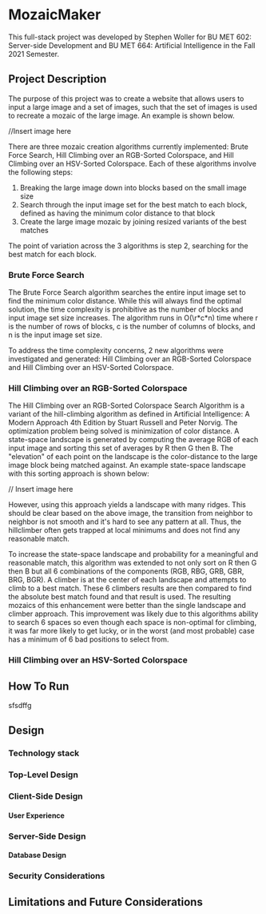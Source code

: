# MozaicMaker

This full-stack project was developed by Stephen Woller for BU MET 602: Server-side Development and BU MET 664: Artificial Intelligence in the Fall 2021 Semester.

## Project Description

The purpose of this project was to create a website that allows users to input a large image and a set of images, such that the set of images is used
to recreate a mozaic of the large image. An example is shown below.

//Insert image here

There are three mozaic creation algorithms currently implemented: Brute Force Search, Hill Climbing over an RGB-Sorted Colorspace, and Hill Climbing over an HSV-Sorted Colorspace. Each of these algorithms involve the following steps:
 1. Breaking the large image down into blocks based on the small image size
 2. Search through the input image set for the best match to each block, defined as having the minimum color distance to that block
 3. Create the large image mozaic by joining resized variants of the best matches

The point of variation across the 3 algorithms is step 2, searching for the best match for each block.

### Brute Force Search

The Brute Force Search algorithm searches the entire input image set to find the minimum color distance. While this will always find the optimal solution, the time complexity is prohibitive as the number of blocks and input image set size increases. The algorithm runs in O(\r\*c\*n) time where r is the number of rows of blocks, c is the number of columns of blocks, and n is the input image set size.

To address the time complexity concerns, 2 new algorithms were investigated and generated: Hill Climbing over an RGB-Sorted Colorspace and Hill Climbing over an HSV-Sorted Colorspace.

### Hill Climbing over an RGB-Sorted Colorspace

The Hill Climbing over an RGB-Sorted Colorspace Search Algorithm is a variant of the hill-climbing algorithm as defined in Artificial Intelligence: A Modern Approach 4th Edition by Stuart Russell and Peter Norvig. The optimization problem being solved is minimization of color distance. A state-space landscape is generated by computing the average RGB of each input image and sorting this set of averages by R then G then B. The "elevation" of each point on the landscape is the color-distance to the large image block being matched against. An example state-space landscape with this sorting approach is shown below:

// Insert image here

However, using this approach yields a landscape with many ridges. This should be clear based on the above image, the transition from neighbor to neighbor is not smooth and it's hard to see any pattern at all. Thus, the hillclimber often gets trapped at local minimums and does not find any reasonable match.

To increase the state-space landscape and probability for a meaningful and reasonable match, this algorithm was extended to not only sort on R then G then B but all 6 combinations of the components (RGB, RBG, GRB, GBR, BRG, BGR). A climber is at the center of each landscape and attempts to climb to a best match. These 6 climbers results are then compared to find the absolute best match found and that result is used. The resulting mozaics of this enhancement were better than the single landscape and climber approach. This improvement was likely due to this algorithms ability to search 6 spaces so even though each space is non-optimal for climbing, it was far more likely to get lucky, or in the worst (and most probable) case has a minimum of 6 bad positions to select from.

### Hill Climbing over an HSV-Sorted Colorspace

## How To Run

sfsdffg

## Design

### Technology stack

### Top-Level Design

### Client-Side Design

#### User Experience

### Server-Side Design

#### Database Design

### Security Considerations

## Limitations and Future Considerations
